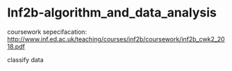 # Inf2b-algorithm_and_data_analysis

coursework sepecifacation:  http://www.inf.ed.ac.uk/teaching/courses/inf2b/coursework/inf2b_cwk2_2018.pdf

classify data
